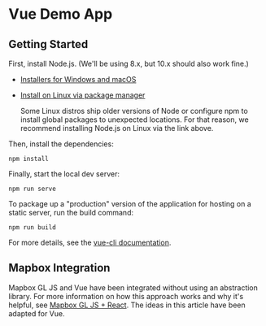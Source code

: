 # Vue Demo App

## Getting Started

First, install Node.js. (We'll be using 8.x, but 10.x should also work fine.)

- [Installers for Windows and macOS](https://nodejs.org/en/download/)
- [Install on Linux via package manager](https://nodejs.org/en/download/package-manager/)

  Some Linux distros ship older versions of Node or configure npm to install global packages to unexpected locations. For that reason, we recommend installing Node.js on Linux via the link above.

Then, install the dependencies:
```
npm install
```

Finally, start the local dev server:
```
npm run serve
```

To package up a "production" version of the application for hosting on a static server, run the build command:
```
npm run build
```

For more details, see the [vue-cli documentation](https://github.com/vuejs/vue-cli/blob/dev/docs/README.md).

## Mapbox Integration

Mapbox GL JS and Vue have been integrated without using an abstraction library. For more information on how this approach works and why it's helpful, see [Mapbox GL JS + React](https://blog.mapbox.com/mapbox-gl-js-react-764da6cc074a). The ideas in this article have been adapted for Vue.